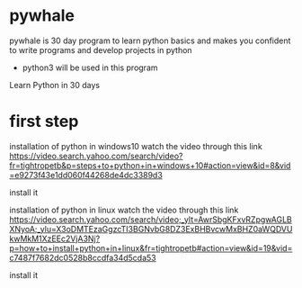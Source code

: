 # pywhale

pywhale is 30 day program to learn python basics and makes you confident to write programs and develop projects in python

* python3 will be used in this program

Learn Python in 30 days
# first step
installation of python in windows10 
watch the video through this link 
https://video.search.yahoo.com/search/video?fr=tightropetb&p=steps+to+python+in+windows+10#action=view&id=8&vid=e9273f43e1dd060f44268de4dc3389d3
 
 install it



installation of python in linux
watch the video through this link 
https://video.search.yahoo.com/search/video;_ylt=AwrSbgKFxvRZpgwAGLBXNyoA;_ylu=X3oDMTEzaGgzcTI3BGNvbG8DZ3ExBHBvcwMxBHZ0aWQDVUkwMkM1XzEEc2VjA3Nj?p=how+to+install+python+in+linux&fr=tightropetb#action=view&id=19&vid=c7487f7682dc0528b8ccdfa34d5cda53

install it
